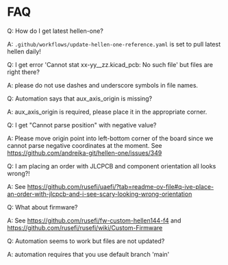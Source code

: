 # FAQ

Q: How do I get latest hellen-one?

A: ``.github/workflows/update-hellen-one-reference.yaml`` is set to pull latest hellen daily!

Q: I get error 'Cannot stat xx-yy__zz.kicad_pcb: No such file' but files are right there?

A: please do not use dashes and underscore symbols in file names.

Q: Automation says that aux_axis_origin is missing?

A: aux_axis_origin is required, please place it in the appropriate corner.

Q: I get "Cannot parse position" with negative value?

A: Please move origin point into left-bottom corner of the board since we cannot parse negative coordinates at the moment. See https://github.com/andreika-git/hellen-one/issues/349

Q: I am placing an order with JLCPCB and component orientation all looks wrong?!

A: See https://github.com/rusefi/uaefi/?tab=readme-ov-file#q-ive-place-an-order-with-jlcpcb-and-i-see-scary-looking-wrong-orientation

Q: What about firmware?

A: See https://github.com/rusefi/fw-custom-hellen144-f4 and https://github.com/rusefi/rusefi/wiki/Custom-Firmware

Q: Automation seems to work but files are not updated?

A: automation requires that you use default branch 'main'


